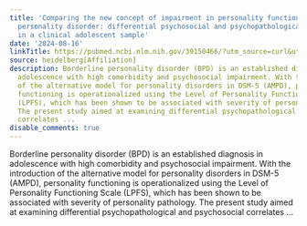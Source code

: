 ```yaml
---
title: 'Comparing the new concept of impairment in personality functioning with borderline
  personality disorder: differential psychosocial and psychopathological correlates
  in a clinical adolescent sample'
date: '2024-08-16'
linkTitle: https://pubmed.ncbi.nlm.nih.gov/39150466/?utm_source=curl&utm_medium=rss&utm_campaign=pubmed-2&utm_content=1FakS-2QOkCT8HsMOQP1bCRQ4YzyumYOmxmF0moLsQ3dFB1E9V&fc=20220326224207&ff=20240817183523&v=2.18.0.post9+e462414
source: heidelberg[Affiliation]
description: Borderline personality disorder (BPD) is an established diagnosis in
  adolescence with high comorbidity and psychosocial impairment. With the introduction
  of the alternative model for personality disorders in DSM-5 (AMPD), personality
  functioning is operationalized using the Level of Personality Functioning Scale
  (LPFS), which has been shown to be associated with severity of personality pathology.
  The present study aimed at examining differential psychopathological and psychosocial
  correlates ...
disable_comments: true
---
```

Borderline personality disorder (BPD) is an established diagnosis in adolescence with high comorbidity and psychosocial impairment. With the introduction of the alternative model for personality disorders in DSM-5 (AMPD), personality functioning is operationalized using the Level of Personality Functioning Scale (LPFS), which has been shown to be associated with severity of personality pathology. The present study aimed at examining differential psychopathological and psychosocial correlates ...